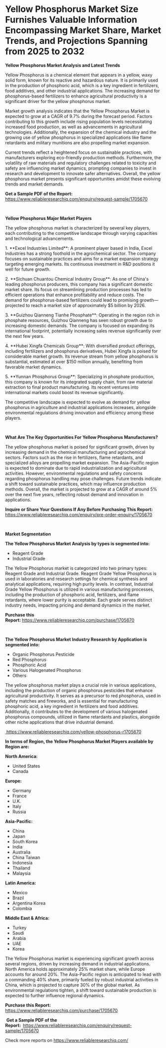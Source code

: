 <p><h1>Yellow Phosphorus Market Size Furnishes Valuable Information Encompassing Market Share, Market Trends, and Projections Spanning from 2025 to 2032</h1></p><p><strong>Yellow Phosphorus Market Analysis and Latest Trends</strong></p>
<p><p>Yellow Phosphorus is a chemical element that appears in a yellow, waxy solid form, known for its reactive and hazardous nature. It is primarily used in the production of phosphoric acid, which is a key ingredient in fertilizers, food additives, and other industrial applications. The increasing demand for phosphorus-based fertilizers to enhance agricultural productivity is a significant driver for the yellow phosphorus market.</p><p>Market growth analysis indicates that the Yellow Phosphorus Market is expected to grow at a CAGR of 9.7% during the forecast period. Factors contributing to this growth include rising population levels necessitating increased food production, as well as advancements in agricultural technologies. Additionally, the expansion of the chemical industry and the growing use of yellow phosphorus in specialized applications like flame retardants and military munitions are also propelling market expansion. </p><p>Current trends reflect a heightened focus on sustainable practices, with manufacturers exploring eco-friendly production methods. Furthermore, the volatility of raw materials and regulatory challenges related to toxicity and safety are influencing market dynamics, prompting companies to invest in research and development to innovate safer alternatives. Overall, the yellow phosphorus market presents significant opportunities amidst these evolving trends and market demands.</p></p>
<p><strong>Get a Sample PDF of the Report:&nbsp;</strong> <a href="https://www.reliableresearchiq.com/enquiry/request-sample/1705670?utm_campaign=2284&utm_medium=2&utm_source=Github&utm_content=ia&utm_term=31032025&utm_id=yellow-phosphorus">https://www.reliableresearchiq.com/enquiry/request-sample/1705670</a></p>
<p>&nbsp;</p>
<p><strong>Yellow Phosphorus Major Market Players</strong></p>
<p><p>The yellow phosphorus market is characterized by several key players, each contributing to the competitive landscape through varying capacities and technological advancements. </p><p>1. **Excel Industries Limited**: A prominent player based in India, Excel Industries has a strong foothold in the agrochemical sector. The company focuses on sustainable practices and aims for a market expansion strategy targeting emerging markets. Its continuous investment in R&D positions it well for future growth.</p><p>2. **Sichuan Chuantou Chemical Industry Group**: As one of China's leading phosphorus producers, this company has a significant domestic market share. Its focus on streamlining production processes has led to efficient operations that enhance profitability and reduce costs. The demand for phosphorus-based fertilizers could lead to promising growth—projected to reach a market size of approximately $5 billion by 2026.</p><p>3. **Guizhou Qianneng Tianhe Phosphate**: Operating in the region rich in phosphate resources, Guizhou Qianneng has seen robust growth due to increasing domestic demands. The company is focused on expanding its international footprint, potentially increasing sales revenue significantly over the next few years.</p><p>4. **Hubei Xingfa Chemicals Group**: With diversified product offerings, including fertilizers and phosphorus derivatives, Hubei Xingfa is poised for considerable market growth. Its revenue stream from yellow phosphorus is substantial, estimated at over $150 million annually, benefiting from favorable market dynamics.</p><p>5. **Yunnan Phosphorus Group**: Specializing in phosphate production, this company is known for its integrated supply chain, from raw material extraction to final product manufacturing. Its recent ventures into international markets could boost its revenue significantly.</p><p>The competitive landscape is expected to evolve as demand for yellow phosphorus in agriculture and industrial applications increases, alongside environmental regulations driving innovation and efficiency among these players.</p></p>
<p>&nbsp;</p>
<p><strong>What Are The Key Opportunities For Yellow Phosphorus Manufacturers?</strong></p>
<p><p>The yellow phosphorus market is poised for significant growth, driven by increasing demand in the chemical manufacturing and agrochemical sectors. Factors such as the rise in fertilizers, flame retardants, and specialized alloys are propelling market expansion. The Asia-Pacific region is expected to dominate due to rapid industrialization and agricultural activities. However, environmental regulations and safety concerns regarding phosphorus handling may pose challenges. Future trends indicate a shift toward sustainable practices, which may influence production methods. Overall, the market is projected to grow at a CAGR of around 5% over the next five years, reflecting robust demand and innovation in applications.</p></p>
<p><strong>Inquire or Share Your Questions If Any Before Purchasing This Report:</strong> <a href="https://www.reliableresearchiq.com/enquiry/pre-order-enquiry/1705670?utm_campaign=2284&utm_medium=2&utm_source=Github&utm_content=ia&utm_term=31032025&utm_id=yellow-phosphorus">https://www.reliableresearchiq.com/enquiry/pre-order-enquiry/1705670</a></p>
<p>&nbsp;</p>
<p><strong>Market Segmentation</strong></p>
<p><strong>The Yellow Phosphorus Market Analysis by types is segmented into:</strong></p>
<p><ul><li>Reagent Grade</li><li>Industrial Grade</li></ul></p>
<p><p>The Yellow Phosphorus market is categorized into two primary types: Reagent Grade and Industrial Grade. Reagent Grade Yellow Phosphorus is used in laboratories and research settings for chemical synthesis and analytical applications, requiring high purity levels. In contrast, Industrial Grade Yellow Phosphorus is utilized in various manufacturing processes, including the production of phosphoric acid, fertilizers, and flame retardants, where lower purity is acceptable. Each grade serves distinct industry needs, impacting pricing and demand dynamics in the market.</p></p>
<p><strong>Purchase this Report:&nbsp;</strong><a href="https://www.reliableresearchiq.com/purchase/1705670?utm_campaign=2284&utm_medium=2&utm_source=Github&utm_content=ia&utm_term=31032025&utm_id=yellow-phosphorus">https://www.reliableresearchiq.com/purchase/1705670</a></p>
<p>&nbsp;</p>
<p><strong>The Yellow Phosphorus Market Industry Research by Application is segmented into:</strong></p>
<p><ul><li>Organic Phosphorus Pesticide</li><li>Red Phosphorus</li><li>Phosphoric Acid</li><li>Various Halogenated Phosphorus</li><li>Others</li></ul></p>
<p><p>The yellow phosphorus market plays a crucial role in various applications, including the production of organic phosphorus pesticides that enhance agricultural productivity. It serves as a precursor to red phosphorus, used in safety matches and fireworks, and is essential for manufacturing phosphoric acid, a key ingredient in fertilizers and food additives. Additionally, it contributes to the development of various halogenated phosphorus compounds, utilized in flame retardants and plastics, alongside other niche applications that drive industrial demand.</p></p>
<p><a href="https://www.reliableresearchiq.com/yellow-phosphorus-r1705670?utm_campaign=2284&utm_medium=2&utm_source=Github&utm_content=ia&utm_term=31032025&utm_id=yellow-phosphorus">&nbsp;https://www.reliableresearchiq.com/yellow-phosphorus-r1705670</a></p>
<p><strong>In terms of Region, the Yellow Phosphorus Market Players available by Region are:</strong></p>
<p>
    <p> <strong> North America: </strong>
        <ul>
            <li>United States</li>
            <li>Canada</li>
        </ul>
        </p> 
    <p> <strong> Europe: </strong>
        <ul>
            <li>Germany</li>
            <li>France</li>
            <li>U.K.</li>
            <li>Italy</li>
            <li>Russia</li>
        </ul>
        </p> 
    <p> <strong> Asia-Pacific: </strong>
        <ul>
            <li>China</li>
            <li>Japan</li>
            <li>South Korea</li>
            <li>India</li>
            <li>Australia</li>
            <li>China Taiwan</li>
            <li>Indonesia</li>
            <li>Thailand</li>
            <li>Malaysia</li>
        </ul>
        </p> 
    <p> <strong> Latin America: </strong>
        <ul>
            <li>Mexico</li>
            <li>Brazil</li>
            <li>Argentina Korea</li>
            <li>Colombia</li>
        </ul>
        </p> 
    <p> <strong> Middle East & Africa: </strong>
        <ul>
            <li>Turkey</li>
            <li>Saudi</li>
            <li>Arabia</li>
            <li>UAE</li>
            <li>Korea</li>
        </ul>
    </p>
    </p>
<p><p>The Yellow Phosphorus market is experiencing significant growth across several regions, driven by increasing demand in industrial applications. North America holds approximately 25% market share, while Europe accounts for around 20%. The Asia-Pacific region is anticipated to lead with a commanding 40% share, primarily fueled by robust industrial activities in China, which is projected to capture 30% of the global market. As environmental regulations tighten, a shift toward sustainable production is expected to further influence regional dynamics.</p></p>
<p><strong>Purchase this Report: </strong><a href="https://www.reliableresearchiq.com/purchase/1705670?utm_campaign=2284&utm_medium=2&utm_source=Github&utm_content=ia&utm_term=31032025&utm_id=yellow-phosphorus">https://www.reliableresearchiq.com/purchase/1705670</a></p>
<p>&nbsp;<strong>Get a Sample PDF of the Report:&nbsp;&nbsp;</strong><a href="https://www.reliableresearchiq.com/enquiry/request-sample/1705670?utm_campaign=2284&utm_medium=2&utm_source=Github&utm_content=ia&utm_term=31032025&utm_id=yellow-phosphorus">https://www.reliableresearchiq.com/enquiry/request-sample/1705670</a></p>
<p><strong></strong></p>
<p>Check more reports on <a href="https://www.reliableresearchiq.com/?utm_campaign=2284&utm_medium=2&utm_source=Github&utm_content=ia&utm_term=31032025&utm_id=yellow-phosphorus">https://www.reliableresearchiq.com/</a></p>